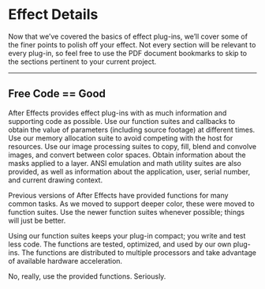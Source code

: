 <a id="effect-details-effect-details"></a>

# Effect Details

Now that we’ve covered the basics of effect plug-ins, we’ll cover some of the finer points to polish off your effect. Not every section will be relevant to every plug-in, so feel free to use the PDF document bookmarks to skip to the sections pertinent to your current project.

---

## Free Code == Good

After Effects provides effect plug-ins with as much information and supporting code as possible. Use our function suites and callbacks to obtain the value of parameters (including source footage) at different times. Use our memory allocation suite to avoid competing with the host for resources. Use our image processing suites to copy, fill, blend and convolve images, and convert between color spaces. Obtain information about the masks applied to a layer. ANSI emulation and math utility suites are also provided, as well as information about the application, user, serial number, and current drawing context.

Previous versions of After Effects have provided functions for many common tasks. As we moved to support deeper color, these were moved to function suites. Use the newer function suites whenever possible; things will just be better.

Using our function suites keeps your plug-in compact; you write and test less code. The functions are tested, optimized, and used by our own plug-ins. The functions are distributed to multiple processors and take advantage of available hardware acceleration.

No, really, use the provided functions. Seriously.
